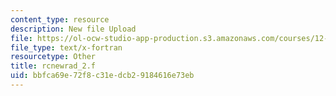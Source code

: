 ```yaml
---
content_type: resource
description: New file Upload
file: https://ol-ocw-studio-app-production.s3.amazonaws.com/courses/12-811-tropical-meteorology-spring-2011/bbfca69e72f8c31edcb29184616e73eb_rcnewrad_2.f
file_type: text/x-fortran
resourcetype: Other
title: rcnewrad_2.f
uid: bbfca69e-72f8-c31e-dcb2-9184616e73eb
---
```

